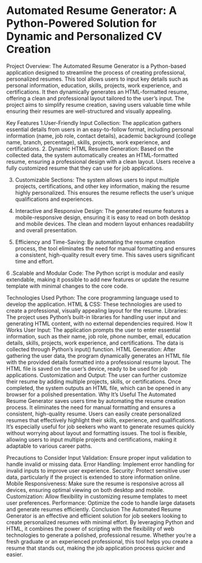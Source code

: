 # Automated Resume Generator: A Python-Powered Solution for Dynamic and Personalized CV Creation
Project Overview:
The Automated Resume Generator is a Python-based application designed to streamline the process of creating professional, personalized resumes. This tool allows users to input key details such as personal information, education, skills, projects, work experience, and certifications. It then dynamically generates an HTML-formatted resume, offering a clean and professional layout tailored to the user’s input. The project aims to simplify resume creation, saving users valuable time while ensuring their resumes are well-structured and visually appealing.

Key Features
1.User-Friendly Input Collection: The application gathers essential details from users in an easy-to-follow format, including personal information (name, job role, contact details), academic background (college name, branch, percentage), skills, projects, work experience, and certifications.
2. Dynamic HTML Resume Generation: Based on the collected data, the system automatically creates an HTML-formatted resume, ensuring a professional design with a clean layout. Users receive a fully customized resume that they can use for job applications.

3. Customizable Sections: The system allows users to input multiple projects, certifications, and other key information, making the resume highly personalized. This ensures the resume reflects the user’s unique qualifications and experiences.

4. Interactive and Responsive Design: The generated resume features a mobile-responsive design, ensuring it is easy to read on both desktop and mobile devices. The clean and modern layout enhances readability and overall presentation.

5. Efficiency and Time-Saving: By automating the resume creation process, the tool eliminates the need for manual formatting and ensures a consistent, high-quality result every time. This saves users significant time and effort.

6 .Scalable and Modular Code: The Python script is modular and easily extendable, making it possible to add new features or update the resume template with minimal changes to the core code.

Technologies Used
Python: The core programming language used to develop the application.
HTML & CSS: These technologies are used to create a professional, visually appealing layout for the resume.
Libraries: The project uses Python’s built-in libraries for handling user input and generating HTML content, with no external dependencies required.
How It Works
User Input: The application prompts the user to enter essential information, such as their name, job role, phone number, email, education details, skills, projects, work experience, and certifications. The data is collected through Python’s input() function.
HTML Generation: After gathering the user data, the program dynamically generates an HTML file with the provided details formatted into a professional resume layout. The HTML file is saved on the user’s device, ready to be used for job applications.
Customization and Output: The user can further customize their resume by adding multiple projects, skills, or certifications. Once completed, the system outputs an HTML file, which can be opened in any browser for a polished presentation.
Why It’s Useful
The Automated Resume Generator saves users time by automating the resume creation process. It eliminates the need for manual formatting and ensures a consistent, high-quality resume. Users can easily create personalized resumes that effectively highlight their skills, experience, and qualifications. It’s especially useful for job seekers who want to generate resumes quickly without worrying about layout and formatting issues. The tool is flexible, allowing users to input multiple projects and certifications, making it adaptable to various career paths.

Precautions to Consider
Input Validation: Ensure proper input validation to handle invalid or missing data.
Error Handling: Implement error handling for invalid inputs to improve user experience.
Security: Protect sensitive user data, particularly if the project is extended to store information online.
Mobile Responsiveness: Make sure the resume is responsive across all devices, ensuring optimal viewing on both desktop and mobile.
Customization: Allow flexibility in customizing resume templates to meet user preferences.
Performance: Optimize the code to handle large datasets and generate resumes efficiently.
Conclusion
The Automated Resume Generator is an effective and efficient solution for job seekers looking to create personalized resumes with minimal effort. By leveraging Python and HTML, it combines the power of scripting with the flexibility of web technologies to generate a polished, professional resume. Whether you’re a fresh graduate or an experienced professional, this tool helps you create a resume that stands out, making the job application process quicker and easier.
